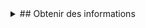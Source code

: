 <details>
  <summary>## Obtenir des informations</summary>
  Voici le contenu du menu déroulant.
</details>